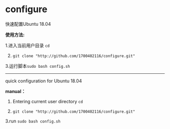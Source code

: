 # configure

快速配置Ubuntu 18.04

**使用方法:**

1.进入当前用户目录 ```cd```

2. ```git clone "http://github.com/1700402116/configure.git"```

3.运行脚本```sudo bash config.sh```

---------------------------------------------------

quick configuration for Ubuntu 18.04

**manual：**

1. Entering current user directory ```cd```

2. ```git clone "http://github.com/1700402116/configure.git"```

3.run ```sudo bash config.sh```
